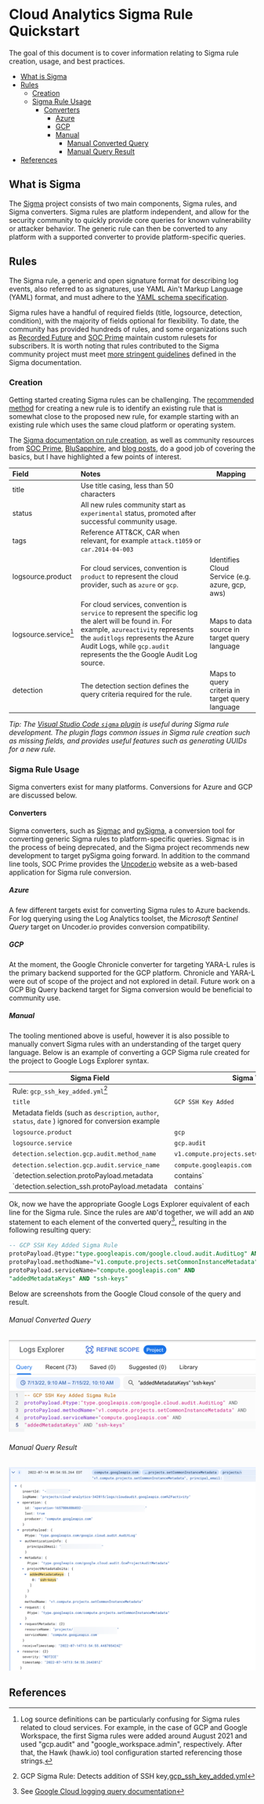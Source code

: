 # Cloud Analytics Sigma Rule Quickstart

The goal of this document is to cover information relating to Sigma rule creation, usage, and best practices.

- [What is Sigma](#what-is-sigma)
- [Rules](#rules)
  - [Creation](#creation)
  - [Sigma Rule Usage](#sigma-rule-usage)
    - [Converters](#converters)
      - [Azure](#azure)
      - [GCP](#gcp)
      - [Manual](#manual)
        - [Manual Converted Query](#manual-converted-query)
        - [Manual Query Result](#manual-query-result)
- [References](#references)

## What is Sigma

The [Sigma](https://github.com/SigmaHQ/sigma) project consists of two main components, Sigma rules, and Sigma converters. Sigma rules are platform independent, and allow for the security community to quickly provide core queries for known vulnerability or attacker behavior. The generic rule can then be converted to any platform with a supported converter to provide platform-specific queries.

## Rules

The Sigma rule, a generic and open signature format for describing log events, also referred to as signatures, use YAML Ain't Markup Language (YAML) format, and must adhere to the [YAML schema specification](https://github.com/SigmaHQ/sigma/wiki/Specification).

Sigma rules have a handful of required fields (title, logsource, detection, condition), with the majority of fields optional for flexibility. To date, the community has provided hundreds of rules, and some organizations such as [Recorded Future](https://www.recordedfuture.com/sigma-rules-and-credential-harvesting) and [SOC Prime](https://socprime.com/news/soc-prime-provides-a-smoking-guns-sigma-rules-list-to-give-organizations-a-competitive-advantage-in-cyber-war/) maintain custom rulesets for subscribers. It is worth noting that rules contributed to the Sigma community project must meet [more stringent guidelines](https://github.com/SigmaHQ/sigma/wiki/Rule-Creation-Guide) defined in the Sigma documentation.

### Creation

Getting started creating Sigma rules can be challenging. The [recommended method](https://github.com/SigmaHQ/sigma/wiki/Rule-Creation-Guide) for creating a new rule is to identify an existing rule that is somewhat close to the proposed new rule, for example starting with an existing rule which uses the same cloud platform or operating system.

The [Sigma documentation on rule creation](https://github.com/SigmaHQ/sigma/wiki/Rule-Creation-Guide), as well as community resources from [SOC Prime](https://socprime.com/blog/sigma-rules-the-beginners-guide/), [BluSapphire](https://docs.blusapphire.io/sigma-rules/creating-sigma-rule), and [blog posts](https://syedhasan010.medium.com/defenders-toolkit-102-sigma-rules-4a623acb2036), do a good job of covering the basics, but I have highlighted a few points of interest.

| Field                 | Notes                                                        | Mapping                                         |
| :-------------------- | :----------------------------------------------------------- | ----------------------------------------------- |
| title                 | Use title casing, less than 50 characters                    |                                                 |
| status                | All new rules community start as `experimental` status, promoted after successful community usage. |                                                 |
| tags                  | Reference ATT&CK, CAR when relevant, for example `attack.t1059` or `car.2014-04-003` |                                                 |
| logsource.product     | For cloud services, convention is `product` to represent the cloud provider, such as `azure` or `gcp`. | Identifies Cloud Service (e.g. azure, gcp, aws) |
| logsource.service[^1] | For cloud services, convention is `service` to represent the specific log the alert will be found in. For example, `azureactivity`  represents the `auditlogs` represents the Azure Audit Logs, while `gcp.audit` represents the the Google Audit Log source. | Maps to data source in target query language    |
| detection             | The detection section defines the query criteria required for the rule. | Maps to query criteria in target query language |

*Tip: The [Visual Studio Code `sigma` plugin](https://marketplace.visualstudio.com/items?itemName=humpalum.sigma) is useful during Sigma rule development. The plugin flags common issues in Sigma rule creation such as missing fields, and provides useful features such as generating UUIDs for a new rule.*

### Sigma Rule Usage

Sigma converters exist for many platforms. Conversions for Azure and GCP are discussed below.

#### Converters

Sigma converters, such as [Sigmac](https://github.com/SigmaHQ/sigma/blob/master/tools/README.md) and [pySigma](https://github.com/SigmaHQ/pySigma), a conversion tool for converting generic Sigma rules to platform-specific queries. Sigmac is in the process of being deprecated, and the Sigma project recommends new development to target pySigma going forward. In addition to the command line tools, SOC Prime provides the [Uncoder.io](https://uncoder.io/) website as a web-based application for Sigma rule conversion.

##### Azure

A few different targets exist for converting Sigma rules to Azure backends. For log querying using the Log Analytics toolset, the *Microsoft Sentinel Query* target on Uncoder.io provides conversion compatibility.

##### GCP

At the moment, the Google Chronicle converter for targeting YARA-L rules is the primary backend supported for the GCP platform. Chronicle and YARA-L were out of scope of the project and not explored in detail. Future work on a GCP Big Query backend target for Sigma conversion would be beneficial to community use.

##### Manual

The tooling mentioned above is useful, however it is also possible to manually convert Sigma rules with an understanding of the target query language. Below is an example of converting a GCP Sigma rule created for the project to Google Logs Explorer syntax.

| Sigma Field                                                  | Sigma Value                                     | Google Logs Explorer                                         |
| ------------------------------------------------------------ | ----------------------------------------------- | ------------------------------------------------------------ |
| Rule: `gcp_ssh_key_added.yml`[^2]                            |                                                 |                                                              |
| `title`                                                      | `GCP SSH Key Added`                             | `-- GCP SSH Key Added Sigma Rule`                            |
| Metadata fields (such as `description`, `author`, `status`, `date` ) ignored for conversion example |                                                 |                                                              |
| `logsource.product`                                          | `gcp`                                           | *Informs us we are targeting GCP platform, not part of query* |
| `logsource.service`                                          | `gcp.audit`                                     | `protoPayload.@type:"type.googleapis.com/google.cloud.audit.AuditLog"` |
| `detection.selection.gcp.audit.method_name`                  | `v1.compute.projects.setCommonInstanceMetadata` | `protoPayload.methodName="v1.compute.projects.setCommonInstanceMetadata"` |
| `detection.selection.gcp.audit.service_name`                 | `compute.googleapis.com`                        | `protoPayload.serviceName="compute.googleapis.com"`          |
| `detection.selection.protoPayload.metadata|contains`         | `addedMetadataKeys`                             | `"addedMetadataKeys"`                                        |
| `detection.selection_ssh.protoPayload.metadata|contains`     | `ssh-keys`                                      | `"ssh-keys"`                                                 |

Ok, now we have the appropriate Google Logs Explorer equivalent of each line for the Sigma rule. Since the rules are `AND`'d together, we will add an `AND` statement to each element of the converted query[^3], resulting in the following resulting query:

```sql
-- GCP SSH Key Added Sigma Rule
protoPayload.@type:"type.googleapis.com/google.cloud.audit.AuditLog" AND
protoPayload.methodName="v1.compute.projects.setCommonInstanceMetadata" AND
protoPayload.serviceName="compute.googleapis.com" AND
"addedMetadataKeys" AND "ssh-keys"
```

Below are screenshots from the Google Cloud console of the query and result.

###### Manual Converted Query

<img src="./imgs/ca-gcp-ssh-logging-query.png" alt="GCP Sigma Query Conversion Example" style="zoom:50%;" />

###### Manual Query Result

<img src="./imgs/ca-gcp-ssh-logging-result.png" alt="GCP Sigma Query Conversion Example Result" style="zoom:50%;" />

## References

[^1]: Log source definitions can be particularly confusing for Sigma rules related to cloud services. For example, in the case of GCP and Google Workspace, the first Sigma rules were added around August 2021 and used "gcp.audit" and "google_workspace.admin", respectively. After that, the Hawk (hawk.io) tool configuration started referencing those strings.
[^2]: GCP Sigma Rule: Detects addition of SSH key,[gcp_ssh_key_added.yml](https://github.com/center-for-threat-informed-defense/cloud-analytics/blob/main/analytics/gcp_ssh_key_added.yml)
[^3]: See [Google Cloud logging query documentation](https://cloud.google.com/logging/docs/view/logging-query-language)
